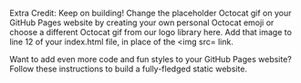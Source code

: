 Extra Credit: Keep on building!
Change the placeholder Octocat gif on your GitHub Pages website by creating your own personal Octocat emoji or choose a different Octocat gif from our logo library here. Add that image to line 12 of your index.html file, in place of the <img src= link.

Want to add even more code and fun styles to your GitHub Pages website? Follow these instructions to build a fully-fledged static website.
